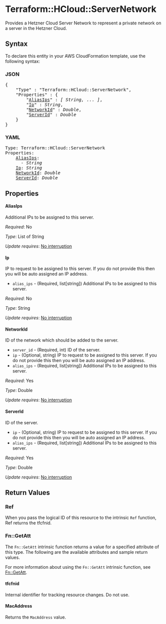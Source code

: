 # Terraform::HCloud::ServerNetwork

Provides a Hetzner Cloud Server Network to represent a private network on a server in the Hetzner Cloud.

## Syntax

To declare this entity in your AWS CloudFormation template, use the following syntax:

### JSON

<pre>
{
    "Type" : "Terraform::HCloud::ServerNetwork",
    "Properties" : {
        "<a href="#aliasips" title="AliasIps">AliasIps</a>" : <i>[ String, ... ]</i>,
        "<a href="#ip" title="Ip">Ip</a>" : <i>String</i>,
        "<a href="#networkid" title="NetworkId">NetworkId</a>" : <i>Double</i>,
        "<a href="#serverid" title="ServerId">ServerId</a>" : <i>Double</i>
    }
}
</pre>

### YAML

<pre>
Type: Terraform::HCloud::ServerNetwork
Properties:
    <a href="#aliasips" title="AliasIps">AliasIps</a>: <i>
      - String</i>
    <a href="#ip" title="Ip">Ip</a>: <i>String</i>
    <a href="#networkid" title="NetworkId">NetworkId</a>: <i>Double</i>
    <a href="#serverid" title="ServerId">ServerId</a>: <i>Double</i>
</pre>

## Properties

#### AliasIps

Additional IPs to be assigned to this server.

_Required_: No

_Type_: List of String

_Update requires_: [No interruption](https://docs.aws.amazon.com/AWSCloudFormation/latest/UserGuide/using-cfn-updating-stacks-update-behaviors.html#update-no-interrupt)

#### Ip

IP to request to be assigned to this server. If you do not provide this then you will be auto assigned an IP address.
- `alias_ips` - (Required, list[string]) Additional IPs to be assigned to this server.

_Required_: No

_Type_: String

_Update requires_: [No interruption](https://docs.aws.amazon.com/AWSCloudFormation/latest/UserGuide/using-cfn-updating-stacks-update-behaviors.html#update-no-interrupt)

#### NetworkId

ID of the network which should be added to the server.
- `server_id` - (Required, int) ID of the server.
- `ip` - (Optional, string) IP to request to be assigned to this server. If you do not provide this then you will be auto assigned an IP address.
- `alias_ips` - (Required, list[string]) Additional IPs to be assigned to this server.

_Required_: Yes

_Type_: Double

_Update requires_: [No interruption](https://docs.aws.amazon.com/AWSCloudFormation/latest/UserGuide/using-cfn-updating-stacks-update-behaviors.html#update-no-interrupt)

#### ServerId

ID of the server.
- `ip` - (Optional, string) IP to request to be assigned to this server. If you do not provide this then you will be auto assigned an IP address.
- `alias_ips` - (Required, list[string]) Additional IPs to be assigned to this server.

_Required_: Yes

_Type_: Double

_Update requires_: [No interruption](https://docs.aws.amazon.com/AWSCloudFormation/latest/UserGuide/using-cfn-updating-stacks-update-behaviors.html#update-no-interrupt)

## Return Values

### Ref

When you pass the logical ID of this resource to the intrinsic `Ref` function, Ref returns the tfcfnid.

### Fn::GetAtt

The `Fn::GetAtt` intrinsic function returns a value for a specified attribute of this type. The following are the available attributes and sample return values.

For more information about using the `Fn::GetAtt` intrinsic function, see [Fn::GetAtt](https://docs.aws.amazon.com/AWSCloudFormation/latest/UserGuide/intrinsic-function-reference-getatt.html).

#### tfcfnid

Internal identifier for tracking resource changes. Do not use.

#### MacAddress

Returns the <code>MacAddress</code> value.

